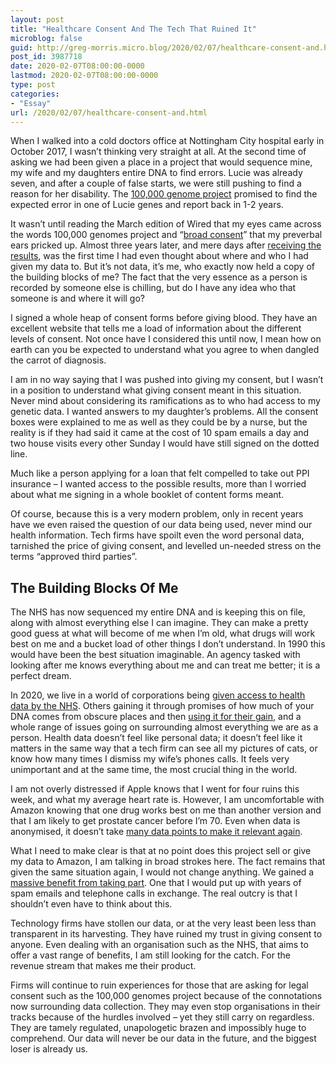 ```yaml
---
layout: post
title: "Healthcare Consent And The Tech That Ruined It"
microblog: false
guid: http://greg-morris.micro.blog/2020/02/07/healthcare-consent-and.html
post_id: 3987718
date: 2020-02-07T08:00:00-0000
lastmod: 2020-02-07T08:00:00-0000
type: post
categories:
- "Essay"
url: /2020/02/07/healthcare-consent-and.html
---
```

<p>When I walked into a cold doctors office at Nottingham City hospital early in October 2017, I wasn’t thinking very straight at all. At the second time of asking we had been given a place in a project that would sequence mine, my wife and my daughters entire DNA to find errors. Lucie was already seven, and after a couple of false starts, we were still pushing to find a reason for her disability. The <a class="u-reply-to" href="https://www.genomicsengland.co.uk/about-genomics-england/the-100000-genomes-project/">100,000 genome project</a> promised to find the expected error in one of Lucie genes and report back in 1-2 years.</p>
<p>It wasn’t until reading the March edition of Wired that my eyes came across the words 100,000 genomes project and “<a href="https://www.nature.com/articles/s41431-019-0570-7?proof=true19">broad consent</a>” that my preverbal ears pricked up. Almost three years later, and mere days after <a href="/2020/01/31/the-diagnosis-relief.html">receiving the results</a>, was the first time I had even thought about where and who I had given my data to. But it’s not data, it’s me, who exactly now held a copy of the building blocks of me? The fact that the very essence as a person is recorded by someone else is chilling, but do I have any idea who that someone is and where it will go?</p>
<p>I signed a whole heap of consent forms before giving blood. They have an excellent website that tells me a load of information about the different levels of consent. Not once have I considered this until now, I mean how on earth can you be expected to understand what you agree to when dangled the carrot of diagnosis.</p>
<p>I am in no way saying that I was pushed into giving my consent, but I wasn’t in a position to understand what giving consent meant in this situation. Never mind about considering its ramifications as to who had access to my genetic data. I wanted answers to my daughter’s problems. All the consent boxes were explained to me as well as they could be by a nurse, but the reality is if they had said it came at the cost of 10 spam emails a day and two house visits every other Sunday I would have still signed on the dotted line.</p>
<p>Much like a person applying for a loan that felt compelled to take out PPI insurance – I wanted access to the possible results, more than I worried about what me signing in a whole booklet of content forms meant.</p>
<p>Of course, because this is a very modern problem, only in recent years have we even raised the question of our data being used, never mind our health information. Tech firms have spoilt even the word personal data, tarnished the price of giving consent, and levelled un-needed stress on the terms “approved third parties”.</p>
<h2>The Building Blocks Of Me</h2>
<p>The NHS has now sequenced my entire DNA and is keeping this on file, along with almost everything else I can imagine. They can make a pretty good guess at what will become of me when I’m old, what drugs will work best on me and a bucket load of other things I don’t understand. In 1990 this would have been the best situation imaginable. An agency tasked with looking after me knows everything about me and can treat me better; it is a perfect dream.</p>
<p>In 2020, we live in a world of corporations being <a href="https://www.theguardian.com/society/2019/dec/08/nhs-gives-amazon-free-use-of-health-data-under-alexa-advice-deal">given access to health data by the NHS</a>. Others gaining it through promises of how much of your DNA comes from obscure places and then <a href="https://www.newscientist.com/article/2229828-23andme-has-sold-the-rights-to-develop-a-drug-based-on-its-users-dna/">using it for their gain</a>, and a whole range of issues going on surrounding almost everything we are as a person. Health data doesn’t feel like personal data; it doesn’t feel like it matters in the same way that a tech firm can see all my pictures of cats, or know how many times I dismiss my wife’s phones calls. It feels very unimportant and at the same time, the most crucial thing in the world.</p>
<p>I am not overly distressed if Apple knows that I went for four ruins this week, and what my average heart rate is. However, I am uncomfortable with Amazon knowing that one drug works best on me than another version and that I am likely to get prostate cancer before I’m 70. Even when data is anonymised, it doesn’t take <a href="https://en.wikipedia.org/wiki/Data_re-identification">many data points to make it relevant again</a>.</p>
<p>What I need to make clear is that at no point does this project sell or give my data to Amazon, I am talking in broad strokes here. The fact remains that given the same situation again, I would not change anything. We gained a <a href="/2020/01/31/the-diagnosis-relief.html">massive benefit from taking part</a>. One that I would put up with years of spam emails and telephone calls in exchange. The real outcry is that I shouldn’t even have to think about this.</p>
<p>Technology firms have stollen our data, or at the very least been less than transparent in its harvesting. They have ruined my trust in giving consent to anyone. Even dealing with an organisation such as the NHS, that aims to offer a vast range of benefits, I am still looking for the catch. For the revenue stream that makes me their product.</p>
<p>Firms will continue to ruin experiences for those that are asking for legal consent such as the 100,000 genomes project because of the connotations now surrounding data collection. They may even stop organisations in their tracks because of the hurdles involved – yet they still carry on regardless. They are tamely regulated, unapologetic brazen and impossibly huge to comprehend. Our data will never be our data in the future, and the biggest loser is already us.</p>
